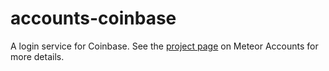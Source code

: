 # accounts-coinbase

A login service for Coinbase. See the [project page](https://www.meteor.com/accounts) on Meteor Accounts for more details.
